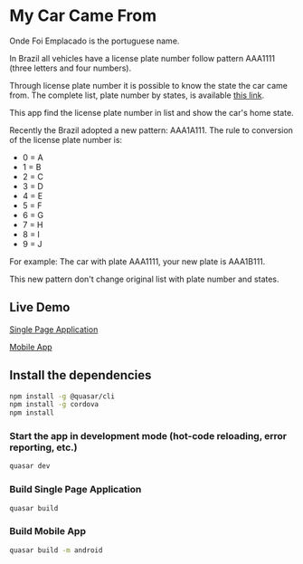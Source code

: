 # My Car Came From

Onde Foi Emplacado is the portuguese name.

In Brazil all vehicles have a license plate number follow pattern AAA1111 (three letters and four numbers).

Through license plate number it is possible to know the state the car came from. The complete list, plate number by states, is available [this link](https://pt.wikipedia.org/wiki/Placas_de_identifica%C3%A7%C3%A3o_de_ve%C3%ADculos_no_Brasil).

This app find the license plate number in list and show the car's home state.

Recently the Brazil adopted a new pattern: AAA1A111. The rule to conversion of the license plate number is:
* 0 = A
* 1 = B
* 2 = C
* 3 = D
* 4 = E
* 5 = F
* 6 = G
* 7 = H
* 8 = I
* 9 = J

For example: The car with plate AAA1111, your new plate is AAA1B111.

This new pattern don't change original list with plate number and states.

## Live Demo

[Single Page Application](https://ondefoiemplacado.sharklabs.com.br/)

[Mobile App]()


## Install the dependencies
```bash
npm install -g @quasar/cli
npm install -g cordova
npm install
```

### Start the app in development mode (hot-code reloading, error reporting, etc.)
```bash
quasar dev
```

### Build Single Page Application
```bash
quasar build
```

### Build Mobile App
```bash
quasar build -m android
```
